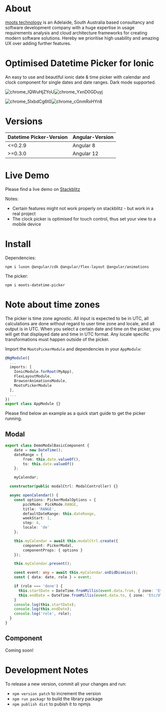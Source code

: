 # About

[moots technology](https://mootstech.com.au) is an Adelaide, South Australia based consultancy and software development company with a huge expertise in usage requirements analysis and cloud architecture frameworks for creating modern software solutions. Hereby we prioritise high usability and amazing UX over adding further features.

# Optimised Datetime Picker for Ionic

An easy to use and beautiful ionic date & time picker with calendar and clock component for single dates and date ranges. Dark mode supported.

![chrome_lQWuHjZYoU](https://user-images.githubusercontent.com/59689061/140523162-9b537321-d76a-442b-bd1a-edd5a6bf411c.png)![chrome_YxnD0GDuyj](https://user-images.githubusercontent.com/59689061/140523171-c4ac6d2a-de5d-4b81-a48a-c1d07a23b6fe.png)

![chrome_5IxbdCg6t0](https://user-images.githubusercontent.com/59689061/140523186-0554ae75-cad9-4c84-8b05-9629cfec4ac9.png)![chrome_cGnmRxHYn8](https://user-images.githubusercontent.com/59689061/140523196-fdb91465-3052-4fd9-8e23-65563e2aa978.png)


# Versions

| Datetime Picker-Version | Angular-Version |
|---|---|
| <=0.2.9 | Angular 8  |
| >=0.3.0 | Angular 12 |



# Live Demo

Please find a live demo on [Stackblitz](https://moots-picker-demo.stackblitz.io)

Notes:
- Certain features might not work properly on stackblitz - but work in a real project
- The clock picker is optimised for touch control, thus set your view to a mobile device

# Install

Dependencies:

`npm i luxon @angular/cdk @angular/flex-layout @angular/animations`

The picker:

`npm i moots-datetime-picker`

# Note about time zones

The picker is time zone agnostic. All input is expected to be in UTC, all calculations are done without regard to user time zone and locale, and all output is in UTC. When you select a certain date and time on the picker, you will get that displayed date and time in UTC format. Any locale specific transformations must happen outside of the picker.

Import the `MootsPickerModule` and dependencies in your `AppModule`:

```ts
@NgModule({
  ...
  imports: [
    IonicModule.forRoot(MyApp),
    FlexLayoutModule,
    BrowserAnimationsModule,
    MootsPickerModule
  ],
  ...
})
export class AppModule {}
```

Please find below an example as a quick start guide to get the picker running.

## Modal

```ts
export class DemoModalBasicComponent {
    date = new DateTime();
    dateRange = {
        from: this.date.valueOf(),
        to: this.date.valueOf()
    };

    myCalendar;

  constructor(public modalCtrl: ModalController) {}

  async openCalendar() {
    const options: PickerModalOptions = {
        pickMode: PickMode.RANGE,
        title: 'RANGE',
        defaultDateRange: this.dateRange,
        weekStart: 1,
        step: 4,
        locale: 'de'
    };

    this.myCalendar = await this.modalCtrl.create({
        component: PickerModal,
        componentProps: { options }
    });

    this.myCalendar.present();

    const event: any = await this.myCalendar.onDidDismiss();
    const { data: date, role } = event;

    if (role === 'done') {
      this.startDate = DateTime.fromMillis(event.data.from, { zone: 'Etc/UTC' });
      this.endDate = DateTime.fromMillis(event.data.to, { zone: 'Etc/UTC' });
    }
    console.log(this.startDate);
    console.log(this.endDate);
    console.log('role', role);
  }
}
```

## Component

Coming soon!

# Development Notes

To release a new version, commit all your changes and run:
- `npm version patch` to increment the version
- `npm run packagr` to build the library package
- `npm publish dist` to pubish it to npmjs
